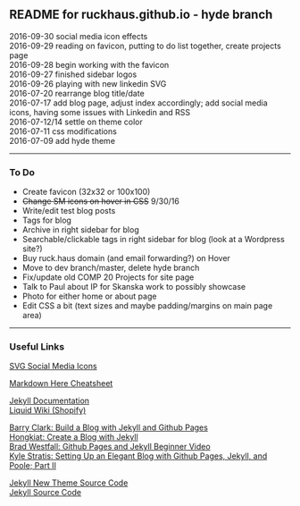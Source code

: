 ## README for ruckhaus.github.io - hyde branch
2016-09-30 social media icon effects </br>
2016-09-29 reading on favicon, putting to do list together, create projects page <br />
2016-09-28 begin working with the favicon <br />
2016-09-27 finished sidebar logos <br />
2016-09-26 playing with new linkedin SVG <br />
2016-07-20 rearrange blog title/date <br />
2016-07-17 add blog page, adjust index accordingly; add social media icons, having some issues with Linkedin and RSS <br />
2016-07-12/14 settle on theme color <br />
2016-07-11 css modifications <br />
2016-07-09 add hyde theme

___
### To Do

* Create favicon (32x32 or 100x100)
* ~~Change SM icons on hover in CSS~~ 9/30/16
* Write/edit test blog posts
* Tags for blog
* Archive in right sidebar for blog
* Searchable/clickable tags in right sidebar for blog (look at a Wordpress site?)
* Buy ruck.haus domain (and email forwarding?) on Hover
* Move to dev branch/master, delete hyde branch
* Fix/update old COMP 20 Projects for site page
* Talk to Paul about IP for Skanska work to possibly showcase
* Photo for either home or about page
* Edit CSS a bit (text sizes and maybe padding/margins on main page area)

___

### Useful Links
[SVG Social Media Icons](https://www.iconfinder.com/)

[Markdown Here Cheatsheet](https://github.com/adam-p/markdown-here/wiki/Markdown-Here-Cheatsheet)

[Jekyll Documentation](https://jekyllrb.com/) <br />
[Liquid Wiki (Shopify)](https://github.com/Shopify/liquid/wiki)


[Barry Clark: Build a Blog with Jekyll and Github Pages](https://www.smashingmagazine.com/2014/08/build-blog-jekyll-github-pages/) <br />
[Hongkiat: Create a Blog with Jekyll](http://www.hongkiat.com/blog/blog-with-jekyll/) <br />
[Brad Westfall: Github Pages and Jekyll Beginner Video](https://www.youtube.com/watch?v=nN6QuNqmAwk) <br />
[Kyle Stratis: Setting Up an Elegant Blog with Github Pages, Jekyll, and Poole; Part II](http://kylestratis.com/2015/05/05/blog-setup-pt2/)

[Jekyll New Theme Source Code](https://github.com/jglovier/jekyll-new) <br />
[Jekyll Source Code](https://github.com/jekyll/jekyll)
